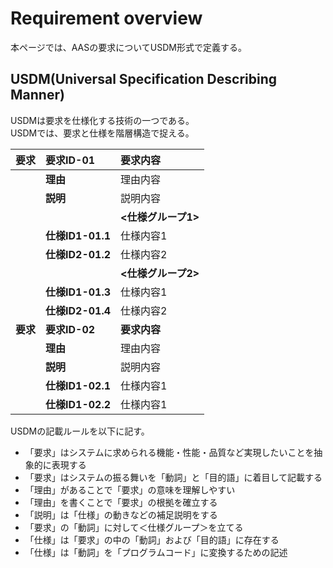 # Requirement overview
本ページでは、AASの要求についてUSDM形式で定義する。

## USDM(Universal Specification Describing Manner)
USDMは要求を仕様化する技術の一つである。  
USDMでは、要求と仕様を階層構造で捉える。

| 要求 | 要求ID-01 | 要求内容 |
|:---|:---|:---|
|    | **理由** | 理由内容 |
|    | **説明** | 説明内容 |
|    |  | **<仕様グループ1>** |
|    | **仕様ID1-01.1** | 仕様内容1 |
|    | **仕様ID2-01.2** | 仕様内容2 |
|    |  | **<仕様グループ2>** |
|    | **仕様ID1-01.3** | 仕様内容1 |
|    | **仕様ID2-01.4** | 仕様内容2 |
| **要求** | **要求ID-02** | **要求内容** |
|    | **理由** | 理由内容 |
|    | **説明** | 説明内容 |
|    | **仕様ID1-02.1** | 仕様内容1 |
|    | **仕様ID1-02.2** | 仕様内容1 |

USDMの記載ルールを以下に記す。

* 「要求」はシステムに求められる機能・性能・品質など実現したいことを抽象的に表現する
* 「要求」はシステムの振る舞いを「動詞」と「目的語」に着目して記載する
* 「理由」があることで「要求」の意味を理解しやすい
* 「理由」を書くことで「要求」の根拠を確立する
* 「説明」は「仕様」の動きなどの補足説明をする
* 「要求」の「動詞」に対して＜仕様グループ＞を立てる
* 「仕様」は「要求」の中の「動詞」および「目的語」に存在する
* 「仕様」は「動詞」を「プログラムコード」に変換するための記述